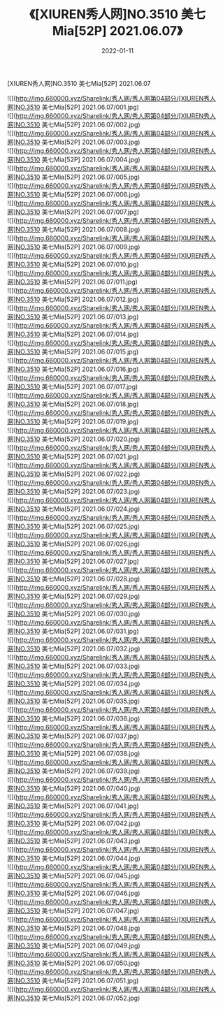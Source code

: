 ﻿---
layout: post
title:  《[XIUREN秀人网]NO.3510 美七Mia[52P] 2021.06.07》
date:   2022-01-11
img: http://img.660000.xyz/Sharelink/秀人网/秀人网第04部分/[XIUREN秀人网]NO.3510 美七Mia[52P] 2021.06.07/000.jpg
categories: [美女, 清纯, 唯美]
---

[XIUREN秀人网]NO.3510 美七Mia[52P] 2021.06.07

 ![](http://img.660000.xyz/Sharelink/秀人网/秀人网第04部分/[XIUREN秀人网]NO.3510 美七Mia[52P] 2021.06.07/001.jpg) <br>![](http://img.660000.xyz/Sharelink/秀人网/秀人网第04部分/[XIUREN秀人网]NO.3510 美七Mia[52P] 2021.06.07/002.jpg) <br>![](http://img.660000.xyz/Sharelink/秀人网/秀人网第04部分/[XIUREN秀人网]NO.3510 美七Mia[52P] 2021.06.07/003.jpg) <br>![](http://img.660000.xyz/Sharelink/秀人网/秀人网第04部分/[XIUREN秀人网]NO.3510 美七Mia[52P] 2021.06.07/004.jpg) <br>![](http://img.660000.xyz/Sharelink/秀人网/秀人网第04部分/[XIUREN秀人网]NO.3510 美七Mia[52P] 2021.06.07/005.jpg) <br>![](http://img.660000.xyz/Sharelink/秀人网/秀人网第04部分/[XIUREN秀人网]NO.3510 美七Mia[52P] 2021.06.07/006.jpg) <br>![](http://img.660000.xyz/Sharelink/秀人网/秀人网第04部分/[XIUREN秀人网]NO.3510 美七Mia[52P] 2021.06.07/007.jpg) <br>![](http://img.660000.xyz/Sharelink/秀人网/秀人网第04部分/[XIUREN秀人网]NO.3510 美七Mia[52P] 2021.06.07/008.jpg) <br>![](http://img.660000.xyz/Sharelink/秀人网/秀人网第04部分/[XIUREN秀人网]NO.3510 美七Mia[52P] 2021.06.07/009.jpg) <br>![](http://img.660000.xyz/Sharelink/秀人网/秀人网第04部分/[XIUREN秀人网]NO.3510 美七Mia[52P] 2021.06.07/010.jpg) <br>![](http://img.660000.xyz/Sharelink/秀人网/秀人网第04部分/[XIUREN秀人网]NO.3510 美七Mia[52P] 2021.06.07/011.jpg) <br>![](http://img.660000.xyz/Sharelink/秀人网/秀人网第04部分/[XIUREN秀人网]NO.3510 美七Mia[52P] 2021.06.07/012.jpg) <br>![](http://img.660000.xyz/Sharelink/秀人网/秀人网第04部分/[XIUREN秀人网]NO.3510 美七Mia[52P] 2021.06.07/013.jpg) <br>![](http://img.660000.xyz/Sharelink/秀人网/秀人网第04部分/[XIUREN秀人网]NO.3510 美七Mia[52P] 2021.06.07/014.jpg) <br>![](http://img.660000.xyz/Sharelink/秀人网/秀人网第04部分/[XIUREN秀人网]NO.3510 美七Mia[52P] 2021.06.07/015.jpg) <br>![](http://img.660000.xyz/Sharelink/秀人网/秀人网第04部分/[XIUREN秀人网]NO.3510 美七Mia[52P] 2021.06.07/016.jpg) <br>![](http://img.660000.xyz/Sharelink/秀人网/秀人网第04部分/[XIUREN秀人网]NO.3510 美七Mia[52P] 2021.06.07/017.jpg) <br>![](http://img.660000.xyz/Sharelink/秀人网/秀人网第04部分/[XIUREN秀人网]NO.3510 美七Mia[52P] 2021.06.07/018.jpg) <br>![](http://img.660000.xyz/Sharelink/秀人网/秀人网第04部分/[XIUREN秀人网]NO.3510 美七Mia[52P] 2021.06.07/019.jpg) <br>![](http://img.660000.xyz/Sharelink/秀人网/秀人网第04部分/[XIUREN秀人网]NO.3510 美七Mia[52P] 2021.06.07/020.jpg) <br>![](http://img.660000.xyz/Sharelink/秀人网/秀人网第04部分/[XIUREN秀人网]NO.3510 美七Mia[52P] 2021.06.07/021.jpg) <br>![](http://img.660000.xyz/Sharelink/秀人网/秀人网第04部分/[XIUREN秀人网]NO.3510 美七Mia[52P] 2021.06.07/022.jpg) <br>![](http://img.660000.xyz/Sharelink/秀人网/秀人网第04部分/[XIUREN秀人网]NO.3510 美七Mia[52P] 2021.06.07/023.jpg) <br>![](http://img.660000.xyz/Sharelink/秀人网/秀人网第04部分/[XIUREN秀人网]NO.3510 美七Mia[52P] 2021.06.07/024.jpg) <br>![](http://img.660000.xyz/Sharelink/秀人网/秀人网第04部分/[XIUREN秀人网]NO.3510 美七Mia[52P] 2021.06.07/025.jpg) <br>![](http://img.660000.xyz/Sharelink/秀人网/秀人网第04部分/[XIUREN秀人网]NO.3510 美七Mia[52P] 2021.06.07/026.jpg) <br>![](http://img.660000.xyz/Sharelink/秀人网/秀人网第04部分/[XIUREN秀人网]NO.3510 美七Mia[52P] 2021.06.07/027.jpg) <br>![](http://img.660000.xyz/Sharelink/秀人网/秀人网第04部分/[XIUREN秀人网]NO.3510 美七Mia[52P] 2021.06.07/028.jpg) <br>![](http://img.660000.xyz/Sharelink/秀人网/秀人网第04部分/[XIUREN秀人网]NO.3510 美七Mia[52P] 2021.06.07/029.jpg) <br>![](http://img.660000.xyz/Sharelink/秀人网/秀人网第04部分/[XIUREN秀人网]NO.3510 美七Mia[52P] 2021.06.07/030.jpg) <br>![](http://img.660000.xyz/Sharelink/秀人网/秀人网第04部分/[XIUREN秀人网]NO.3510 美七Mia[52P] 2021.06.07/031.jpg) <br>![](http://img.660000.xyz/Sharelink/秀人网/秀人网第04部分/[XIUREN秀人网]NO.3510 美七Mia[52P] 2021.06.07/032.jpg) <br>![](http://img.660000.xyz/Sharelink/秀人网/秀人网第04部分/[XIUREN秀人网]NO.3510 美七Mia[52P] 2021.06.07/033.jpg) <br>![](http://img.660000.xyz/Sharelink/秀人网/秀人网第04部分/[XIUREN秀人网]NO.3510 美七Mia[52P] 2021.06.07/034.jpg) <br>![](http://img.660000.xyz/Sharelink/秀人网/秀人网第04部分/[XIUREN秀人网]NO.3510 美七Mia[52P] 2021.06.07/035.jpg) <br>![](http://img.660000.xyz/Sharelink/秀人网/秀人网第04部分/[XIUREN秀人网]NO.3510 美七Mia[52P] 2021.06.07/036.jpg) <br>![](http://img.660000.xyz/Sharelink/秀人网/秀人网第04部分/[XIUREN秀人网]NO.3510 美七Mia[52P] 2021.06.07/037.jpg) <br>![](http://img.660000.xyz/Sharelink/秀人网/秀人网第04部分/[XIUREN秀人网]NO.3510 美七Mia[52P] 2021.06.07/038.jpg) <br>![](http://img.660000.xyz/Sharelink/秀人网/秀人网第04部分/[XIUREN秀人网]NO.3510 美七Mia[52P] 2021.06.07/039.jpg) <br>![](http://img.660000.xyz/Sharelink/秀人网/秀人网第04部分/[XIUREN秀人网]NO.3510 美七Mia[52P] 2021.06.07/040.jpg) <br>![](http://img.660000.xyz/Sharelink/秀人网/秀人网第04部分/[XIUREN秀人网]NO.3510 美七Mia[52P] 2021.06.07/041.jpg) <br>![](http://img.660000.xyz/Sharelink/秀人网/秀人网第04部分/[XIUREN秀人网]NO.3510 美七Mia[52P] 2021.06.07/042.jpg) <br>![](http://img.660000.xyz/Sharelink/秀人网/秀人网第04部分/[XIUREN秀人网]NO.3510 美七Mia[52P] 2021.06.07/043.jpg) <br>![](http://img.660000.xyz/Sharelink/秀人网/秀人网第04部分/[XIUREN秀人网]NO.3510 美七Mia[52P] 2021.06.07/044.jpg) <br>![](http://img.660000.xyz/Sharelink/秀人网/秀人网第04部分/[XIUREN秀人网]NO.3510 美七Mia[52P] 2021.06.07/045.jpg) <br>![](http://img.660000.xyz/Sharelink/秀人网/秀人网第04部分/[XIUREN秀人网]NO.3510 美七Mia[52P] 2021.06.07/046.jpg) <br>![](http://img.660000.xyz/Sharelink/秀人网/秀人网第04部分/[XIUREN秀人网]NO.3510 美七Mia[52P] 2021.06.07/047.jpg) <br>![](http://img.660000.xyz/Sharelink/秀人网/秀人网第04部分/[XIUREN秀人网]NO.3510 美七Mia[52P] 2021.06.07/048.jpg) <br>![](http://img.660000.xyz/Sharelink/秀人网/秀人网第04部分/[XIUREN秀人网]NO.3510 美七Mia[52P] 2021.06.07/049.jpg) <br>![](http://img.660000.xyz/Sharelink/秀人网/秀人网第04部分/[XIUREN秀人网]NO.3510 美七Mia[52P] 2021.06.07/050.jpg) <br>![](http://img.660000.xyz/Sharelink/秀人网/秀人网第04部分/[XIUREN秀人网]NO.3510 美七Mia[52P] 2021.06.07/051.jpg) <br>![](http://img.660000.xyz/Sharelink/秀人网/秀人网第04部分/[XIUREN秀人网]NO.3510 美七Mia[52P] 2021.06.07/052.jpg) <br>